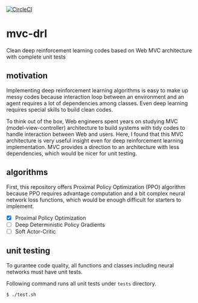 [![CircleCI](https://circleci.com/gh/takuseno/mvc-drl.svg?style=svg&circle-token=a53a3796ed3591f9f3bd411807367df4a23483c0)](https://circleci.com/gh/takuseno/mvc-drl)

# mvc-drl
Clean deep reinforcement learning codes based on Web MVC architecture with complete unit tests

## motivation
Implementing deep reinforcement learning algorithms is easy to make up messy codes because interaction loop between an environment and an agent requires a lot of dependencies among classes.
Even deep learning requires special skills to build clean codes.

To think out of the box, Web engineers spent years on studying MVC (model-view-controller) architecture to build systems with tidy codes to handle interaction between Web and users.
Here, I found that this MVC architecture is very useful insight even for deep reinforcement learning implementation.
MVC provides a direction to an architecture with less dependencies, which would be nicer for unit testing.


## algorithms
First, this repository offers Proximal Policy Optimization (PPO) algorithm because PPO requires advantage computation and a bit complex neural network loss functions, which would be enough difficult for starters to implement.

- [x] Proximal Policy Optimization
- [ ] Deep Deterministic Policy Gradients
- [ ] Soft Actor-Critic

## unit testing
To gurantee code quality, all functions and classes including neural networks must have unit tests.

Following command runs all unit tests under `tests` directory.
```sh
$ ./test.sh
```
